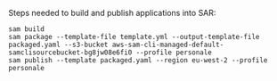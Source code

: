 Steps needed to build and publish applications into SAR:

```
sam build
sam package --template-file template.yml --output-template-file packaged.yaml --s3-bucket aws-sam-cli-managed-default-samclisourcebucket-bg8jw08e6fi0 --profile personale
sam publish --template packaged.yaml --region eu-west-2 --profile personale
```